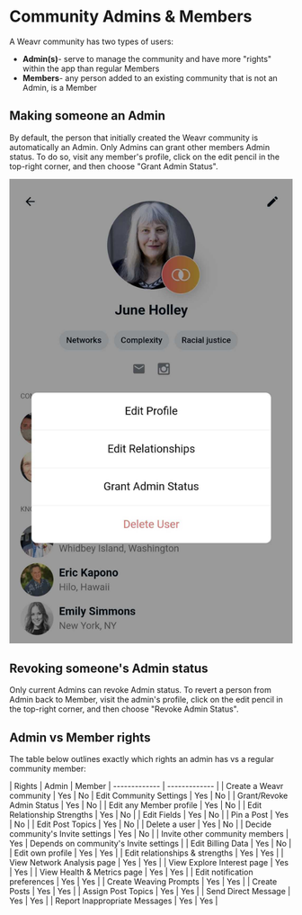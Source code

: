 # Community Admins & Members

A Weavr community has two types of users: 

- **Admin(s)**- serve to manage the community and have more "rights" within the app than regular Members 
- **Members**- any person added to an existing community that is not an Admin, is a Member

## Making someone an Admin
By default, the person that initially created the Weavr community is automatically an Admin. Only Admins can grant other members Admin status. 
To do so, visit any member's profile, click on the edit pencil in the top-right corner, and then choose "Grant Admin Status". 

![Phone screenshot of Grant Admin Status](/images/grant-admin-rights.jpg)

## Revoking someone's Admin status
Only current Admins can revoke Admin status. 
To revert a person from Admin back to Member, visit the admin's profile, click on the edit pencil in the top-right corner, and then choose "Revoke Admin Status".

## Admin vs Member rights

The table below outlines exactly which rights an admin has vs a regular community member: 

| Rights  | Admin | Member
| ------------- | ------------- |
| Create a Weavr community  | Yes | No
| Edit Community Settings   | Yes  | No  |
| Grant/Revoke Admin Status   | Yes  | No  |
| Edit any Member profile   | Yes  | No  |
| Edit Relationship Strengths   | Yes  | No  |
| Edit Fields   | Yes  | No  |
| Pin a Post  | Yes  | No  |
| Edit Post Topics   | Yes  | No  |
| Delete a user   | Yes  | No  |
| Decide community's Invite settings   | Yes  | No  |
| Invite other community members   | Yes  | Depends on community's Invite settings  |
| Edit Billing Data   | Yes  | No  |
| Edit own profile   | Yes  | Yes  |
| Edit relationships & strengths   | Yes  | Yes  |
| View Network Analysis page   | Yes  | Yes  |
| View Explore Interest page   | Yes  | Yes  |
| View Health & Metrics page  | Yes  | Yes |
| Edit notification preferences   | Yes  | Yes  |
| Create Weaving Prompts  | Yes  | Yes  |
| Create Posts  | Yes  | Yes  |
| Assign Post Topics  | Yes  | Yes  |
| Send Direct Message  | Yes  | Yes  |
| Report Inappropriate Messages  | Yes  | Yes  |

